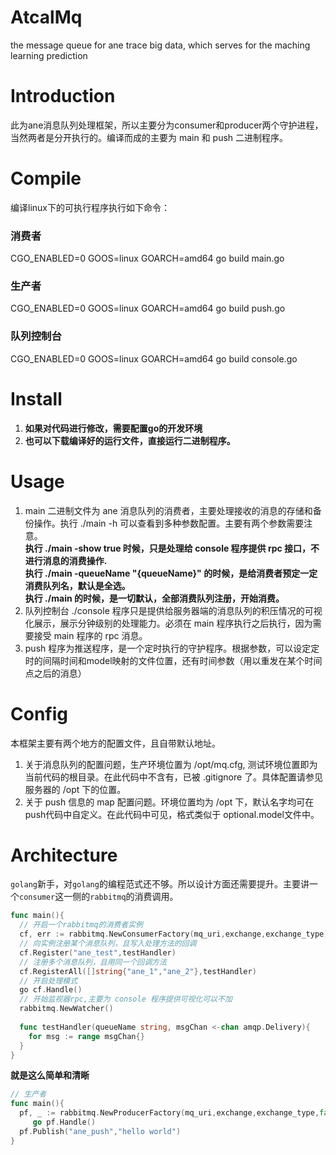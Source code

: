 # AtcalMq
the message queue for ane trace big data, which serves for the maching learning prediction

# Introduction
此为ane消息队列处理框架，所以主要分为consumer和producer两个守护进程，当然两者是分开执行的。编译而成的主要为 main 和 push 二进制程序。

# Compile
编译linux下的可执行程序执行如下命令：  
### 消费者  
CGO_ENABLED=0 GOOS=linux GOARCH=amd64 go build main.go  
### 生产者  
CGO_ENABLED=0 GOOS=linux GOARCH=amd64 go build push.go  
### 队列控制台
CGO_ENABLED=0 GOOS=linux GOARCH=amd64 go build console.go

# Install
1. __如果对代码进行修改，需要配置go的开发环境__
2. __也可以下载编译好的运行文件，直接运行二进制程序。__

# Usage
1. main 二进制文件为 ane 消息队列的消费者，主要处理接收的消息的存储和备份操作。执行 ./main -h 可以查看到多种参数配置。主要有两个参数需要注意。   
__执行 ./main -show true 时候，只是处理给 console 程序提供 rpc 接口，不进行消息的消费操作.__  
__执行 ./main -queueName "{queueName}" 的时候，是给消费者预定一定消费队列名，默认是全选。__  
__执行 ./main 的时候，是一切默认，全部消费队列注册，开始消费。__
2. 队列控制台 ./console 程序只是提供给服务器端的消息队列的积压情况的可视化展示，展示分钟级别的处理能力。必须在 main 程序执行之后执行，因为需要接受 main 程序的 rpc 消息。
3. push 程序为推送程序，是一个定时执行的守护程序。根据参数，可以设定定时的间隔时间和model映射的文件位置，还有时间参数（用以重发在某个时间点之后的消息）

# Config
本框架主要有两个地方的配置文件，且自带默认地址。
1. 关于消息队列的配置问题，生产环境位置为 /opt/mq.cfg, 测试环境位置即为当前代码的根目录。在此代码中不含有，已被 .gitignore 了。具体配置请参见服务器的 /opt 下的位置。
2. 关于 push 信息的 map 配置问题。环境位置均为 /opt 下，默认名字均可在push代码中自定义。在此代码中可见，格式类似于 optional.model文件中。

# Architecture
`golang`新手，对`golang`的编程范式还不够。所以设计方面还需要提升。主要讲一个`consumer`这一侧的`rabbitmq`的消费调用。  

```go
func main(){
  // 开启一个rabbitmq的消费者实例
  cf, err := rabbitmq.NewConsumerFactory(mq_uri,exchange,exchange_type)
  // 向实例注册某个消息队列，且写入处理方法的回调
  cf.Register("ane_test",testHandler)
  // 注册多个消息队列，且用同一个回调方法
  cf.RegisterAll([]string{"ane_1","ane_2"},testHandler)
  // 开启处理模式
  go cf.Handle()
  // 开始监视器rpc,主要为 console 程序提供可视化可以不加
  rabbitmq.NewWatcher()
  
  func testHandler(queueName string, msgChan <-chan amqp.Delivery){
    for msg := range msgChan{}
  }
}
```
__就是这么简单和清晰__  
```go
// 生产者
func main(){
  pf, _ := rabbitmq.NewProducerFactory(mq_uri,exchange,exchange_type,false)
	 go pf.Handle()
  pf.Publish("ane_push","hello world")
}
```
